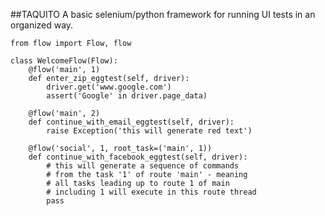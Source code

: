 ##TAQUITO
A basic selenium/python framework for running UI tests in an organized way.

    from flow import Flow, flow
    
    class WelcomeFlow(Flow):
        @flow('main', 1)
        def enter_zip_eggtest(self, driver):
            driver.get('www.google.com')
            assert('Google' in driver.page_data)
    
        @flow('main', 2)
        def continue_with_email_eggtest(self, driver):
            raise Exception('this will generate red text')
    
        @flow('social', 1, root_task=('main', 1))
        def continue_with_facebook_eggtest(self, driver):
            # this will generate a sequence of commands
            # from the task '1' of route 'main' - meaning
            # all tasks leading up to route 1 of main 
            # including 1 will execute in this route thread
            pass
